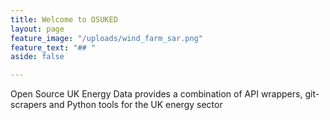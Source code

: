 ```yaml
---
title: Welcome to OSUKED
layout: page
feature_image: "/uploads/wind_farm_sar.png"
feature_text: "## "
aside: false

---
```

Open Source UK Energy Data provides a combination of API wrappers, git-scrapers and Python tools for the UK energy sector